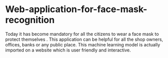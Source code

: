 # Web-application-for-face-mask-recognition
Today it has become mandatory for all the citizens to wear a face mask to protect themselves . This application can be helpful for all the shop owners, offices, banks or any public place. This machine learning model is actually imported on a website which is user friendly and interactive.
